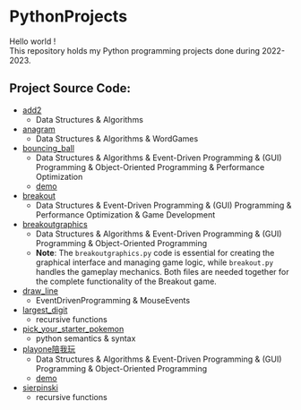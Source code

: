 # PythonProjects
Hello world !\
This repository holds my Python programming projects done during 2022-2023.

## Project Source Code:
* [add2](https://github.com/AnnbyLuO-O/Python_exercises_advence/blob/main/python_exercises_advence/add2.py)
  * Data Structures & Algorithms
* [anagram](https://github.com/AnnbyLuO-O/Python_exercises_advence/edit/main/python_exercises_advence/anagram.py)
  * Data Structures & Algorithms & WordGames
* [bouncing_ball](https://github.com/AnnbyLuO-O/Python_exercises_advence/blob/main/python_exercises_advence/bouncing_ball.py)
  * Data Structures & Algorithms & Event-Driven Programming & (GUI) Programming & Object-Oriented Programming & Performance Optimization
  * [demo](https://youtu.be/7a1U-Kg2oLo)
* [breakout](https://github.com/AnnbyLuO-O/Python_exercises_advence/blob/main/python_exercises_advence/breakout.py)
  * Data Structures & Event-Driven Programming & (GUI) Programming & Performance Optimization & Game Development
* [breakoutgraphics](https://github.com/AnnbyLuO-O/Python_exercises_advence/blob/main/python_exercises_advence/breakoutgraphics.py)
  * Data Structures & Algorithms & Event-Driven Programming & (GUI) Programming & Object-Oriented Programming
  * **Note**: The `breakoutgraphics.py` code is essential for creating the graphical interface and managing game logic, while `breakout.py` handles the gameplay mechanics. Both files are needed together for the complete functionality of the Breakout game.
* [draw_line](https://github.com/AnnbyLuO-O/Python_exercises_advence/blob/main/python_exercises_advence/draw_line.py)
  * EventDrivenProgramming & MouseEvents
* [largest_digit](https://github.com/AnnbyLuO-O/Python_exercises_advence/blob/main/python_exercises_advence/largest_digit.py)
  * recursive functions
* [pick_your_starter_pokemon](https://github.com/AnnbyLuO-O/Python_exercises_advence/blob/main/python_exercises_advence/pick_your_starter_pokemon.py)
  * python semantics & syntax
* [playone陪我玩](https://github.com/AnnbyLuO-O/Python_exercises_advence/blob/main/python_exercises_advence/playone%E9%99%AA%E6%88%91%E7%8E%A9.py)
  * Data Structures & Algorithms & Event-Driven Programming & (GUI) Programming & Object-Oriented Programming
  * [demo](https://youtu.be/7a1U-Kg2oLo)
* [sierpinski](https://github.com/AnnbyLuO-O/Python_exercises_advence/blob/main/python_exercises_advence/sierpinski.py)
  * recursive functions
